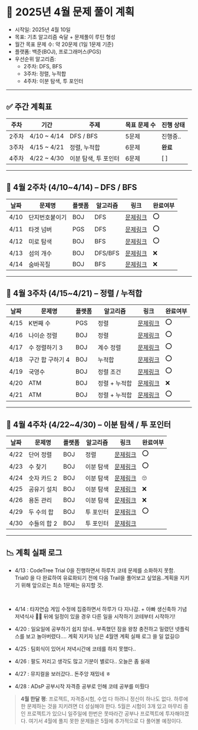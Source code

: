 # 📅 2025년 4월 문제 풀이 계획

- 시작일: 2025년 4월 10일
- 목표: 기초 알고리즘 숙달 + 문제풀이 루틴 형성
- 월간 목표 문제 수: 약 20문제 (1일 1문제 기준)
- 플랫폼: 백준(BOJ), 프로그래머스(PGS)
- 우선순위 알고리즘:
  - 2주차: DFS, BFS
  - 3주차: 정렬, 누적합
  - 4주차: 이분 탐색, 투 포인터

---

## ✅ 주간 계획표

| 주차   | 기간         | 주제                     | 목표 문제 수 | 진행 상태 |
|--------|--------------|--------------------------|--------------|------------|
| 2주차 | 4/10 ~ 4/14 | DFS / BFS                | 5문제        | 진행중..       |
| 3주차 | 4/15 ~ 4/21 | 정렬, 누적합             | 6문제        | **완료**   |
| 4주차 | 4/22 ~ 4/30 | 이분 탐색, 투 포인터     | 6문제        | [ ]        |

---

## 🔹 4월 2주차 (4/10~4/14) – DFS / BFS

| 날짜  | 문제명             | 플랫폼 | 알고리즘 | 링크 | 완료여부 |
|--------|------------------|---------|-----------|------|---------|
| 4/10 | 단지번호붙이기     | BOJ     | DFS       | [문제링크](https://www.acmicpc.net/problem/2667) | ⭕ |
| 4/11 | 타겟 넘버           | PGS     | DFS       | [문제링크](https://school.programmers.co.kr/learn/courses/30/lessons/43165) | ⭕ |
| 4/12 | 미로 탐색           | BOJ     | BFS       | [문제링크](https://www.acmicpc.net/problem/2178) | ⭕ |
| 4/13 | 섬의 개수           | BOJ     | DFS/BFS   | [문제링크](https://www.acmicpc.net/problem/4963) | ❌ |
| 4/14 | 숨바꼭질           | BOJ     | BFS       | [문제링크](https://www.acmicpc.net/problem/1697) | ❌  |

---

## 🔹 4월 3주차 (4/15~4/21) – 정렬 / 누적합

| 날짜  | 문제명             | 플랫폼 | 알고리즘 | 링크 | 완료여부 |
|--------|------------------|---------|-----------|------|---------|
| 4/15 | K번째 수           | PGS     | 정렬      | [문제링크](https://school.programmers.co.kr/learn/courses/30/lessons/42748) | ⭕ |
| 4/16 | 나이순 정렬        | BOJ     | 정렬      | [문제링크](https://www.acmicpc.net/problem/10814) | ⭕ |
| 4/17 | 수 정렬하기 3       | BOJ     | 계수 정렬 | [문제링크](https://www.acmicpc.net/problem/10989) | ⭕ |
| 4/18 | 구간 합 구하기 4    | BOJ     | 누적합    | [문제링크](https://www.acmicpc.net/problem/11659) | ⭕ | 
| 4/19 | 국영수   | BOJ     | 정렬 조건 | [문제링크](https://www.acmicpc.net/problem/10825) | ⭕ |
| 4/20 | ATM                | BOJ     | 정렬 + 누적합 | [문제링크](https://www.acmicpc.net/problem/11399) | ❌ |
| 4/21 | ATM                | BOJ     | 정렬 + 누적합 | [문제링크](https://www.acmicpc.net/problem/11399) | ⭕ |


---

## 🔹 4월 4주차 (4/22~4/30) – 이분 탐색 / 투 포인터

| 날짜  | 문제명             | 플랫폼 | 알고리즘 | 링크 | 완료여부 |
|--------|------------------|---------|-----------|------|---------|
| 4/22 | 단어 정렬           | BOJ     | 정렬 | [문제링크](https://www.acmicpc.net/problem/1181) | ⭕ |
| 4/23 | 수 찾기           | BOJ     | 이분 탐색 | [문제링크](https://www.acmicpc.net/problem/1920) | ⭕ |
| 4/24 | 숫자 카드 2        | BOJ     | 이분 탐색 | [문제링크](https://www.acmicpc.net/problem/10816) | 🙄 |
| 4/25 | 공유기 설치         | BOJ     | 이분 탐색 | [문제링크](https://www.acmicpc.net/problem/2110) | ❌ |
| 4/26 | 용돈 관리           | BOJ     | 이분 탐색 | [문제링크](https://www.acmicpc.net/problem/6236) | ❌ |
| 4/29 | 두 수의 합          | BOJ     | 투 포인터 | [문제링크](https://www.acmicpc.net/problem/3273) | ⭕ |
| 4/30 | 수들의 합 2         | BOJ     | 투 포인터 | [문제링크](https://www.acmicpc.net/problem/2003) | |


---


## 📉 계획 실패 로그

- 4/13 : CodeTree Trial 0을 진행하면서 하루치 코테 문제를 소화하지 못함.  
         Trial0 을 다 완료하여 유료화되기 전에 다음 Trail을 풀어보고 싶었음..계획을 지키기 위해 앞으로는 최소 1문제는 유지할 것.

</br>

- 4/14 : 타자연습 게임 수정에 집중하면서 하루가 다 지나감. + 아빠 생신축하 기념 저녁식사 🍰🥳
         뒤에 일정이 있을 경우 다른 일을 시작하기 코테부터 시작하기!

- 4/20 : 일요일에 공부하기 쉽지 않네.. 부족했던 잠을 왕창 충전하고 밀렸던 넷플릭스를 보고 놀아버렸다.... 계획 지키자 남은 4월엔 계획 실패 로그 쓸 일 없길😖

- 4/25 : 팀회식이 있어서 저녁시간에 코테를 하지 못했다..

- 4/26 : 팔도 저리고 생각도 많고 기분이 별로다.. 오늘은 좀 쉴래
- 4/27 : 뮤지컬을 보러갔다.. 돈주앙 재밌네 ㅎ
- 4/28 : ADsP 공부시작 자격증 공부로 인해 코테 공부를 미뤘다

> **4월 한달 평**:
프로젝트, 자격증시험, 수업 다 하려니 정신이 하나도 없다. 하루에 한 문제하는 것을 지키려면 더 성실해야 한다. 5월은 시험이 3개 있고 마무리 중인 프로젝트가 있으니 일주일에 한번은 못따라간 공부나 프로젝트에 투자해야겠다.
여기서 4월에 풀지 못한 문제들은 5월에 추가적으로 다 풀어볼 예정이다.